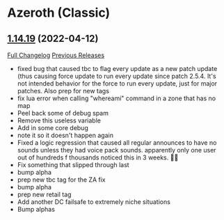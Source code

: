 # <DBM> Azeroth (Classic)

## [1.14.19](https://github.com/DeadlyBossMods/DBM-Classic/tree/1.14.19) (2022-04-12)
[Full Changelog](https://github.com/DeadlyBossMods/DBM-Classic/compare/1.14.18...1.14.19) [Previous Releases](https://github.com/DeadlyBossMods/DBM-Classic/releases)

- fixed bug that caused tbc to flag every update as a new patch update (thus causing force update to run every update since patch 2.5.4. It's not intended behavior for the force to run every update, just for major patches. Also prep for new tags  
- fix lua error when calling \"whereami\" command in a zone that has no map  
- Peel back some of debug spam  
- Remove this useless variable  
- Add in some core debug  
- note it so it doesn't happen again  
- Fixed a logic regression that caused all regular announces to have no sounds unless they had voice pack sounds. apparently only one user out of hundreds f thousands noticed this in 3 weeks. 🤷‍♂️  
- Fix something that slipped through last  
- bump alpha  
- prep new tbc tag for the ZA fix  
- bump alpha  
- prep new retail tag  
- Add another DC failsafe to extremely niche situations  
- Bump alphas  
